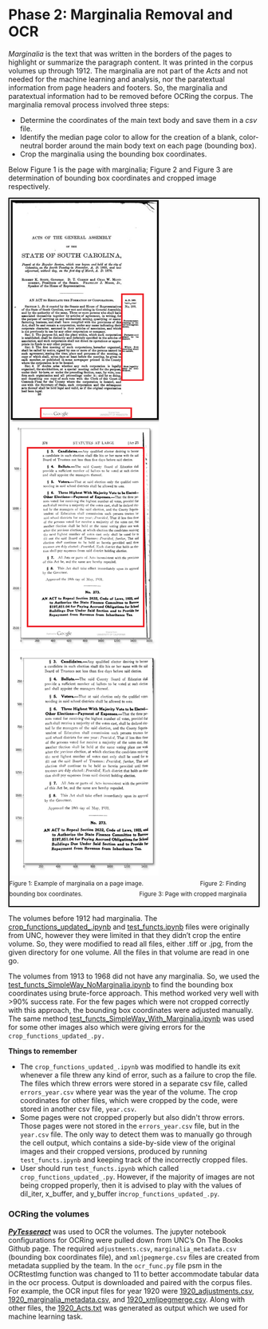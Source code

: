 # Phase 2: Marginalia Removal and OCR
*Marginalia* is the text that was written in the borders of the pages to highlight or summarize the paragraph content. It was printed in the corpus volumes up through 1912. The marginalia are not part of the *Acts* and not needed for the machine learning and analysis, nor the paratextual information from page headers and footers. So, the marginalia and paratextual information had to be removed before OCRing the corpus. The marginalia removal process involved three steps:
- Determine the coordinates of the main text body and save them in a *csv* file.<br>
- Identify the median page color to allow for the creation of a blank, color-neutral border around the main body text on each page (bounding box).
- Crop the marginalia using the bounding box coordinates.

 Below Figure 1 is the page with marginalia; Figure 2 and Figure 3 are determination of bounding box coordinates and cropped image respectively.
<div style="border: 2px solid black; display: inline-block;">
      <img src="img_marginalia.png" alt="page2" width="300" height="450">
      &nbsp;&nbsp;&nbsp;&nbsp;&nbsp;&nbsp;&nbsp;&nbsp;
      <img src="original.png" alt="page1"  width="300" height="450"> 
      &nbsp;&nbsp;&nbsp;&nbsp;&nbsp;&nbsp;&nbsp;&nbsp;
      <img src="clean.png" alt="page1"  width="300" height="450"> <br>
      <sub>Figure 1: Example of marginalia on a page image. </sub> 
      &nbsp;&nbsp;&nbsp;&nbsp;&nbsp;&nbsp;&nbsp;&nbsp;&nbsp;&nbsp;&nbsp;&nbsp;&nbsp;&nbsp;&nbsp;&nbsp;&nbsp;&nbsp;&nbsp;
      &nbsp;&nbsp;&nbsp;&nbsp;&nbsp;&nbsp;&nbsp;
      <sub>Figure 2: Finding bounding box coordinates. </sub> 
      &nbsp;&nbsp;&nbsp;&nbsp;&nbsp;&nbsp;&nbsp;&nbsp;&nbsp;&nbsp;&nbsp;&nbsp;&nbsp;&nbsp;&nbsp;&nbsp;&nbsp;&nbsp;&nbsp;
      &nbsp;&nbsp;&nbsp;&nbsp;&nbsp;&nbsp;&nbsp;
      <sub>Figure 3: Page with cropped marginalia </sub> 
 <br><br>
</div>

The volumes before 1912 had marginalia. The [crop_functions_updated_.ipynb](crop_functions_updated_.py) and [test_functs.ipynb](test_functs.ipynb) files were originally from UNC, however they were limited in that they didn’t crop the entire volume. So, they were modified to read all files, either .tiff or .jpg, from the given directory for one volume. All the files in that volume are read in one go. 

The volumes from 1913 to 1968 did not have any marginalia. So, we used the [test_functs_SimpleWay_NoMarginalia.ipynb](test_functs_SimpleWay_NoMarginalia.ipynb) to find the bounding box coordinates using brute-force approach. This method worked very well with >90% success rate. For the few pages which were not cropped correctly with this approach, the bounding box coordinates were adjusted manually. The same method [test_functs_SimpleWay_With_Marginalia.ipynb](test_functs_SimpleWay_With_Marginalia.ipynb) was used for some other images also which were giving errors for the `crop_functions_updated_.py.`

**Things to remember**
- The `crop_functions_updated_.ipynb` was modified to handle its exit whenever a file threw any kind of error, such as a failure to crop the file. The files which threw errors were stored in a separate csv file, called `errors_year.csv` where year was the year of the volume. The crop coordinates for other files, which were cropped by the code, were stored in another csv file, `year.csv`.
- Some pages were not cropped properly but also didn't throw errors. Those pages were not stored in the `errors_year.csv` file, but in the `year.csv` file. The only way to detect them was to manually go through the cell output, which contains a side-by-side view of the original images and their cropped versions, produced by running `test_functs.ipynb` and keeping track of the incorrectly cropped files.
- User should run `test_functs.ipynb` which called `crop_functions_updated_.py`. However, if the majority of images are not being cropped properly, then it is advised to play with the values of dil_iter, x_buffer, and y_buffer in`crop_functions_updated_.py`.

### OCRing the volumes
[***PyTesseract***](https://github.com/tesseract-ocr/tesseract) was used to OCR the volumes. The jupyter notebook configurations for OCRing were pulled down from UNC’s On The Books Github page. The required `adjustments.csv`,  `marginalia_metadata.csv` (bounding box coordinates file), and `xmljpegmerge.csv` files are created from metadata supplied by the team. In the `ocr_func.py` file psm in the OCRtestImg function was changed to 11 to better accommodate tabular data in the ocr process. Output is downloaded and paired with the corpus files. For example, the OCR input files for year 1920 were [1920_adjustments.csv](1920_adjustments.txt), [1920_marginalia_metadata.csv](1920_marginalia_metadata.csv), and [1920_xmljpegmerge.csv](1920_xmljpegmerge.csv). Along with other files, the [1920_Acts.txt](1920_Acts.txt) was generated as output which we used for machine learning task.

